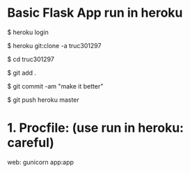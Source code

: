 # Basic Flask App run in heroku
$ heroku login

$ heroku git:clone -a truc301297

$ cd truc301297

$ git add .

$ git commit -am "make it better"

$ git push heroku master


# 1. Procfile: (use run in heroku: careful)
web: gunicorn app:app